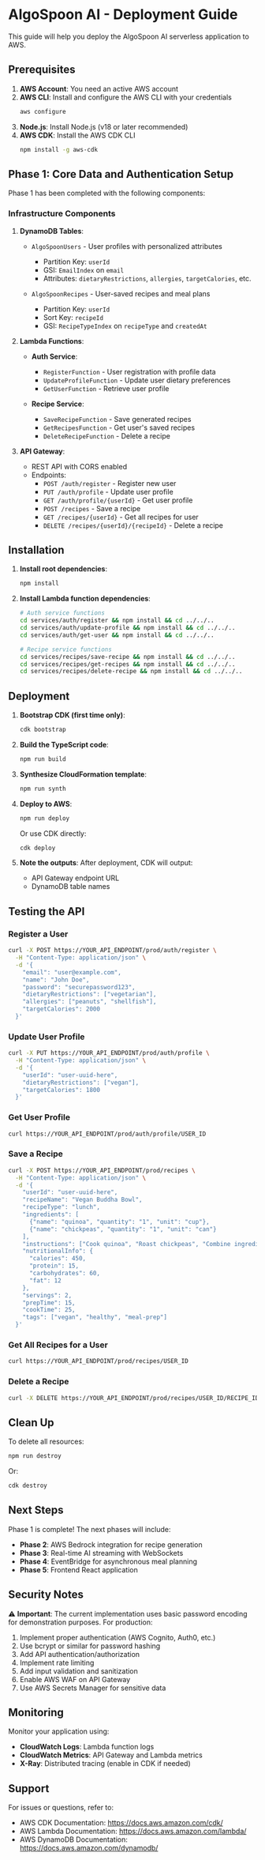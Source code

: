 # AlgoSpoon AI - Deployment Guide

This guide will help you deploy the AlgoSpoon AI serverless application to AWS.

## Prerequisites

1. **AWS Account**: You need an active AWS account
2. **AWS CLI**: Install and configure the AWS CLI with your credentials
   ```bash
   aws configure
   ```
3. **Node.js**: Install Node.js (v18 or later recommended)
4. **AWS CDK**: Install the AWS CDK CLI
   ```bash
   npm install -g aws-cdk
   ```

## Phase 1: Core Data and Authentication Setup

Phase 1 has been completed with the following components:

### Infrastructure Components

1. **DynamoDB Tables**:
   - `AlgoSpoonUsers` - User profiles with personalized attributes
     - Partition Key: `userId`
     - GSI: `EmailIndex` on `email`
     - Attributes: `dietaryRestrictions`, `allergies`, `targetCalories`, etc.
   
   - `AlgoSpoonRecipes` - User-saved recipes and meal plans
     - Partition Key: `userId`
     - Sort Key: `recipeId`
     - GSI: `RecipeTypeIndex` on `recipeType` and `createdAt`

2. **Lambda Functions**:
   - **Auth Service**:
     - `RegisterFunction` - User registration with profile data
     - `UpdateProfileFunction` - Update user dietary preferences
     - `GetUserFunction` - Retrieve user profile
   
   - **Recipe Service**:
     - `SaveRecipeFunction` - Save generated recipes
     - `GetRecipesFunction` - Get user's saved recipes
     - `DeleteRecipeFunction` - Delete a recipe

3. **API Gateway**:
   - REST API with CORS enabled
   - Endpoints:
     - `POST /auth/register` - Register new user
     - `PUT /auth/profile` - Update user profile
     - `GET /auth/profile/{userId}` - Get user profile
     - `POST /recipes` - Save a recipe
     - `GET /recipes/{userId}` - Get all recipes for user
     - `DELETE /recipes/{userId}/{recipeId}` - Delete a recipe

## Installation

1. **Install root dependencies**:
   ```bash
   npm install
   ```

2. **Install Lambda function dependencies**:
   ```bash
   # Auth service functions
   cd services/auth/register && npm install && cd ../../..
   cd services/auth/update-profile && npm install && cd ../../..
   cd services/auth/get-user && npm install && cd ../../..
   
   # Recipe service functions
   cd services/recipes/save-recipe && npm install && cd ../../..
   cd services/recipes/get-recipes && npm install && cd ../../..
   cd services/recipes/delete-recipe && npm install && cd ../../..
   ```

## Deployment

1. **Bootstrap CDK (first time only)**:
   ```bash
   cdk bootstrap
   ```

2. **Build the TypeScript code**:
   ```bash
   npm run build
   ```

3. **Synthesize CloudFormation template**:
   ```bash
   npm run synth
   ```

4. **Deploy to AWS**:
   ```bash
   npm run deploy
   ```

   Or use CDK directly:
   ```bash
   cdk deploy
   ```

5. **Note the outputs**: After deployment, CDK will output:
   - API Gateway endpoint URL
   - DynamoDB table names

## Testing the API

### Register a User

```bash
curl -X POST https://YOUR_API_ENDPOINT/prod/auth/register \
  -H "Content-Type: application/json" \
  -d '{
    "email": "user@example.com",
    "name": "John Doe",
    "password": "securepassword123",
    "dietaryRestrictions": ["vegetarian"],
    "allergies": ["peanuts", "shellfish"],
    "targetCalories": 2000
  }'
```

### Update User Profile

```bash
curl -X PUT https://YOUR_API_ENDPOINT/prod/auth/profile \
  -H "Content-Type: application/json" \
  -d '{
    "userId": "user-uuid-here",
    "dietaryRestrictions": ["vegan"],
    "targetCalories": 1800
  }'
```

### Get User Profile

```bash
curl https://YOUR_API_ENDPOINT/prod/auth/profile/USER_ID
```

### Save a Recipe

```bash
curl -X POST https://YOUR_API_ENDPOINT/prod/recipes \
  -H "Content-Type: application/json" \
  -d '{
    "userId": "user-uuid-here",
    "recipeName": "Vegan Buddha Bowl",
    "recipeType": "lunch",
    "ingredients": [
      {"name": "quinoa", "quantity": "1", "unit": "cup"},
      {"name": "chickpeas", "quantity": "1", "unit": "can"}
    ],
    "instructions": ["Cook quinoa", "Roast chickpeas", "Combine ingredients"],
    "nutritionalInfo": {
      "calories": 450,
      "protein": 15,
      "carbohydrates": 60,
      "fat": 12
    },
    "servings": 2,
    "prepTime": 15,
    "cookTime": 25,
    "tags": ["vegan", "healthy", "meal-prep"]
  }'
```

### Get All Recipes for a User

```bash
curl https://YOUR_API_ENDPOINT/prod/recipes/USER_ID
```

### Delete a Recipe

```bash
curl -X DELETE https://YOUR_API_ENDPOINT/prod/recipes/USER_ID/RECIPE_ID
```

## Clean Up

To delete all resources:

```bash
npm run destroy
```

Or:

```bash
cdk destroy
```

## Next Steps

Phase 1 is complete! The next phases will include:

- **Phase 2**: AWS Bedrock integration for recipe generation
- **Phase 3**: Real-time AI streaming with WebSockets
- **Phase 4**: EventBridge for asynchronous meal planning
- **Phase 5**: Frontend React application

## Security Notes

⚠️ **Important**: The current implementation uses basic password encoding for demonstration purposes. For production:

1. Implement proper authentication (AWS Cognito, Auth0, etc.)
2. Use bcrypt or similar for password hashing
3. Add API authentication/authorization
4. Implement rate limiting
5. Add input validation and sanitization
6. Enable AWS WAF on API Gateway
7. Use AWS Secrets Manager for sensitive data

## Monitoring

Monitor your application using:

- **CloudWatch Logs**: Lambda function logs
- **CloudWatch Metrics**: API Gateway and Lambda metrics
- **X-Ray**: Distributed tracing (enable in CDK if needed)

## Support

For issues or questions, refer to:
- AWS CDK Documentation: https://docs.aws.amazon.com/cdk/
- AWS Lambda Documentation: https://docs.aws.amazon.com/lambda/
- AWS DynamoDB Documentation: https://docs.aws.amazon.com/dynamodb/

